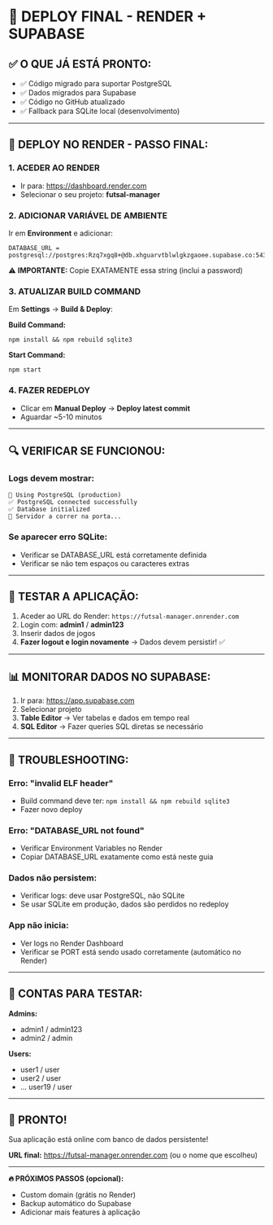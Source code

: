 # 🚀 DEPLOY FINAL - RENDER + SUPABASE

## ✅ **O QUE JÁ ESTÁ PRONTO:**
- ✅ Código migrado para suportar PostgreSQL
- ✅ Dados migrados para Supabase
- ✅ Código no GitHub atualizado
- ✅ Fallback para SQLite local (desenvolvimento)

---

## 🎯 **DEPLOY NO RENDER - PASSO FINAL:**

### **1. ACEDER AO RENDER**
- Ir para: https://dashboard.render.com
- Selecionar o seu projeto: **futsal-manager**

### **2. ADICIONAR VARIÁVEL DE AMBIENTE**

Ir em **Environment** e adicionar:

```
DATABASE_URL = postgresql://postgres:Rzq7xgq8+@db.xhguarvtblwlgkzgaoee.supabase.co:5432/postgres
```

⚠️ **IMPORTANTE:** Copie EXATAMENTE essa string (inclui a password)

### **3. ATUALIZAR BUILD COMMAND**

Em **Settings** → **Build & Deploy**:

**Build Command:**
```
npm install && npm rebuild sqlite3
```

**Start Command:**
```
npm start
```

### **4. FAZER REDEPLOY**

- Clicar em **Manual Deploy** → **Deploy latest commit**
- Aguardar ~5-10 minutos

---

## 🔍 **VERIFICAR SE FUNCIONOU:**

### **Logs devem mostrar:**
```
🐘 Using PostgreSQL (production)
✅ PostgreSQL connected successfully
✅ Database initialized
🚀 Servidor a correr na porta...
```

### **Se aparecer erro SQLite:**
- Verificar se DATABASE_URL está corretamente definida
- Verificar se não tem espaços ou caracteres extras

---

## 🎉 **TESTAR A APLICAÇÃO:**

1. Aceder ao URL do Render: `https://futsal-manager.onrender.com`
2. Login com: **admin1** / **admin123**
3. Inserir dados de jogos
4. **Fazer logout e login novamente** → Dados devem persistir! ✅

---

## 📊 **MONITORAR DADOS NO SUPABASE:**

1. Ir para: https://app.supabase.com
2. Selecionar projeto
3. **Table Editor** → Ver tabelas e dados em tempo real
4. **SQL Editor** → Fazer queries SQL diretas se necessário

---

## 🐛 **TROUBLESHOOTING:**

### **Erro: "invalid ELF header"**
- Build command deve ter: `npm install && npm rebuild sqlite3`
- Fazer novo deploy

### **Erro: "DATABASE_URL not found"**
- Verificar Environment Variables no Render
- Copiar DATABASE_URL exatamente como está neste guia

### **Dados não persistem:**
- Verificar logs: deve usar PostgreSQL, não SQLite
- Se usar SQLite em produção, dados são perdidos no redeploy

### **App não inicia:**
- Ver logs no Render Dashboard
- Verificar se PORT está sendo usado corretamente (automático no Render)

---

## 📝 **CONTAS PARA TESTAR:**

**Admins:**
- admin1 / admin123
- admin2 / admin

**Users:**
- user1 / user
- user2 / user
- ... user19 / user

---

## 🎊 **PRONTO!**

Sua aplicação está online com banco de dados persistente!

**URL final:** https://futsal-manager.onrender.com (ou o nome que escolheu)

---

**🔥 PRÓXIMOS PASSOS (opcional):**
- Custom domain (grátis no Render)
- Backup automático do Supabase
- Adicionar mais features à aplicação

